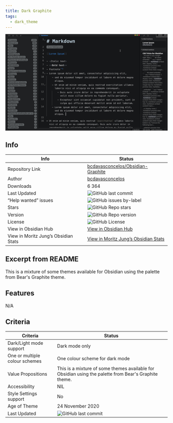 ```yaml
---
title: Dark Graphite
tags:
  - dark_theme
---
```


![Dark Graphite Theme Screenshot](https://raw.githubusercontent.com/bcdavasconcelos/Obsidian-Graphite/refs/heads/master/graphite.png)

## Info

|Info|Status|
|---|---|
|Repository Link|[bcdavasconcelos/Obsidian-Graphite](https://github.com/bcdavasconcelos/Obsidian-Graphite)|
|Author|[bcdavasconcelos](https://github.com/bcdavasconcelos)|
|Downloads|6 364|
|Last Updated|![GitHub last commit](https://img.shields.io/github/last-commit/bcdavasconcelos/Obsidian-Graphite?color=573E7A&amp;label=last%20update&amp;logo=github&amp;style=for-the-badge)|
|“Help wanted” issues|![GitHub issues by-label](https://img.shields.io/github/issues/bcdavasconcelos/Obsidian-Graphite/help%20wanted?color=573E7A&amp;logo=github&amp;style=for-the-badge)|
|Stars|![GitHub Repo stars](https://img.shields.io/github/stars/bcdavasconcelos/Obsidian-Graphite?color=573E7A&amp;logo=github&amp;style=for-the-badge)|
|Version|![GitHub Repo version](https://img.shields.io/github/v/release/bcdavasconcelos/Obsidian-Graphite?color=573E7A&amp;logo=github&amp;style=for-the-badge&sort=semver)|
|License|![GitHub License](https://img.shields.io/github/license/bcdavasconcelos/Obsidian-Graphite?style=for-the-badge)|
|View in Obsidian Hub|[View in Obsidian Hub](https://publish.obsidian.md/hub/02+-+Community+Expansions/02.05+All+Community+Expansions/Themes/Dark+Graphite)|
|View in Moritz Jung’s Obsidian Stats|[View in Moritz Jung’s Obsidian Stats](https://www.moritzjung.dev/obsidian-stats/themes/dark-graphite/)|

## Excerpt from README

This is a mixture of some themes available for Obsidian using the palette from Bear's Graphite theme.

## Features

N/A

## Criteria

|Criteria|Status|
|---|---|
|Dark/Light mode support|Dark mode only|
|One or multiple colour schemes|One colour scheme for dark mode|
|Value Propositions|This is a mixture of some themes available for Obsidian using the palette from Bear's Graphite theme.|
|Accessibility|NIL|
|Style Settings support|No|
|Age of Theme|24 November 2020|
|Last Updated|![GitHub last commit](https://img.shields.io/github/last-commit/bcdavasconcelos/Obsidian-Graphite?color=573E7A&amp;label=last%20update&amp;logo=github&amp;style=for-the-badge)|
